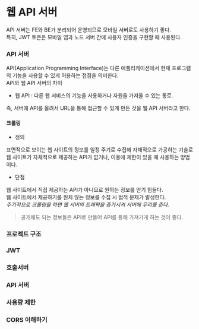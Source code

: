 # 웹 API 서버
API 서버는 FE와 BE가 분리되어 운영되므로 모바일 서버로도 사용하기 좋다.  
특히, JWT 토큰은 모바일 앱과 노드 서버 간에 사용자 인증을 구현할 때 사용된다.

### API 서버
API(Application Programming Interface)는
다른 애플리케이션에서 현재 프로그램의 기능을 사용할 수 있게 허용하는 접점을 의미한다.  
API와 웹 API 서버의 차이
- 웹 API : 다른 웹 서비스의 기능을 사용하거나 자원을 가져올 수 있는 통로.

즉, 서버에 API를 올려서 URL을 통해 접근할 수 있게 만든 것을 웹 API 서버라고 한다.

#### 크롤링
- 정의

표면적으로 보이는 웹 사이트의 정보를 일정 주기로 수집해 자체적으로 가공하는 기술로
웹 사이트가 자체적으로 제공하는 API가 없거나, 이용에 제한이 있을 때 사용하는 방법이다.  
  

- 단점

웹 사이트에서 직접 제공하는 API가 아니므로 원하는 정보를 얻기 힘들다.  
웹 사이트에서 제공하기를 원치 않는 정보를 수집 시 법적 문제가 발생한다.  
*주기적으로 크롤링을 하면 웹 서버의 트래픽을 증가시켜 서버에 무리를 준다.*

> 공개해도 되는 정보들은 API로 만들어 API를 통해 가져가게 하는 것이 좋다.

### 프로젝트 구조
[](./structure.png)
### JWT

### 호출서버

### API 서버

### 사용량 제한

### CORS 이해하기